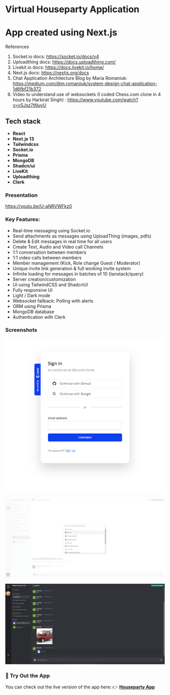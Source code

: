 
# Virtual Houseparty Application

# App created using Next.js
References
1.	 Socket.io docs: https://socket.io/docs/v4 
2.	 Uploadthing docs: https://docs.uploadthing.com/ 
3.	 Livekit.io docs: https://docs.livekit.io/home/ 
4.	 Next.js docs: https://nextjs.org/docs 
5.	 Chat Application Architecture Blog by Maria Romaniuk: https://medium.com/@m.romaniiuk/system-design-chat-application-1d6fbf21b372 
6.	 Video to understand use of websockets (I coded Chess.com clone in 4 hours by Harkirat Singh) : https://www.youtube.com/watch?v=vSJsz7tNuyU

## Tech stack

- **React**
- **Next.js 13**
- **Tailwindcss**
- **Socket.io**
- **Prisma**
- **MongoDB**
- **Shadcn/ui**
- **LiveKit**
- **Uploadthing**
- **Clerk**
 
### Presentation
https://youtu.be/U-aNRVWFkz0

### Key Features:

- Real-time messaging using Socket.io
- Send attachments as messages using UploadThing (images, pdfs)
- Delete & Edit messages in real time for all users
- Create Text, Audio and Video call Channels
- 1:1 conversation between members
- 1:1 video calls between members
- Member management (Kick, Role change Guest / Moderator)
- Unique invite link generation & full working invite system
- Infinite loading for messages in batches of 10 (tanstack/query)
- Server creation/customization
- UI using TailwindCSS and ShadcnUI
- Fully responsive UI
- Light / Dark mode
- Websocket fallback: Polling with alerts
- ORM using Prisma
- MongoDB database 
- Authentication with Clerk

### Screenshots

![App Screenshot](https://raw.githubusercontent.com/RiP3rQ/Discord-Clone-NextJs/main/screenshots/4.PNG)

![App Screenshot](https://raw.githubusercontent.com/RiP3rQ/Discord-Clone-NextJs/main/screenshots/2.PNG)

![App Screenshot](https://raw.githubusercontent.com/RiP3rQ/Discord-Clone-NextJs/main/screenshots/1.PNG)



### 🚀 Try Out the App
You can check out the live version of the app here:
👉 [**Houseparty App**](https://housepartyapp-production.up.railway.app/)


